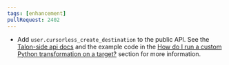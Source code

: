 ```yaml
---
tags: [enhancement]
pullRequest: 2402
---
```


- Add `user.cursorless_create_destination` to the public API. See the [Talon-side api docs](../docs/user/customization.md#cursorless-public-api) and the example code in the [How do I run a custom Python transformation on a target?](../docs/user/how-to.md#how-do-i-run-a-custom-python-transformation-on-a-target) section for more information.
